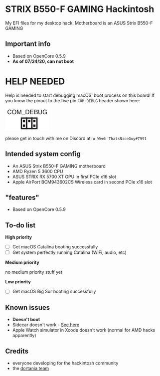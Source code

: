 # STRIX B550-F GAMING Hackintosh
My EFI files for my desktop hack. Motherboard is an ASUS Strix B550-F GAMING

## Important info
- Based on OpenCore 0.5.9
- **As of 07/24/20, can not boot**

# HELP NEEDED
Help is needed to start debugging macOS' boot process on this board!
If you know the pinout to the five pin `COM_DEBUG` header shown here:

![image of header](F47EA593-2588-4280-9741-47D0BFC46C25.jpeg)

please get in touch with me on Discord at:
`✿ Weeb ThatsNiceGuy#7991`

## Intended system config
- An ASUS Strix B550-F GAMING motherboard
- AMD Ryzen 5 3600 CPU
- ASUS STRIX RX 5700 XT GPU in first PCIe x16 slot
- Apple AirPort BCM943602CS Wireless card in second PCIe x16 slot

## "features"
- Based on OpenCore 0.5.9

## To-do list

**High priority**
- [ ] Get macOS Catalina booting successfully
- [ ] Get system perfectly running Catalina (WiFi, audio, etc)

**Medium priority**

no medium priority stuff yet

**Low priority**
- [ ] Get macOS Big Sur booting successfully


## Known issues
- **Doesn't boot**
- Sidecar doesn't work - [See here](https://github.com/AMD-OSX/bugtracker/issues/1)
- Apple Watch simulator in Xcode doesn't work (normal for AMD hacks apparently)

## Credits
- everyone developing for the hackintosh community
- the [dortania team](https://github.com/orgs/dortania/people)
